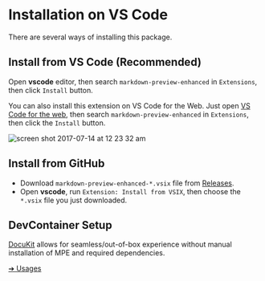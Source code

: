 # Installation on VS Code

There are several ways of installing this package.

## Install from VS Code (Recommended)

Open **vscode** editor, then search `markdown-preview-enhanced` in `Extensions`, then click `Install` button.

You can also install this extension on VS Code for the Web. Just open [VS Code for the web](https://vscode.dev/), then search `markdown-preview-enhanced` in `Extensions`, then click the `Install` button.

![screen shot 2017-07-14 at 12 23 32 am](https://user-images.githubusercontent.com/1908863/28199365-bb03a570-682a-11e7-8f65-d7d2b258d583.png)

## Install from GitHub

- Download `markdown-preview-enhanced-*.vsix` file from [Releases](https://github.com/shd101wyy/vscode-markdown-preview-enhanced/releases).
- Open **vscode**, run `Extension: Install from VSIX`, then choose the `*.vsix` file you just downloaded.

## DevContainer Setup

[DocuKit](https://github.com/logwolvy/docukit) allows for seamless/out-of-box experience without manual installation of MPE and required dependencies.

[➔ Usages](usages.md)
